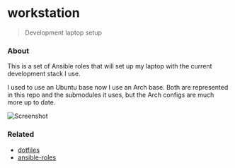 # workstation

> Development laptop setup

### About

This is a set of Ansible roles that will set up my laptop with the current development stack I use.

I used to use an Ubuntu base now I use an Arch base. Both are represented in this
repo and the submodules it uses, but the Arch configs are much more up to date.

![Screenshot](https://git.sr.ht/~roryrjb/workstation/blob/master/screenshot.png)

### Related

- [dotfiles](https://git.sr.ht/~roryrjb/dotfiles)
- [ansible-roles](https://git.sr.ht/~roryrjb/ansible-roles)
